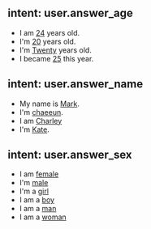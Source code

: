 ## intent: user.answer_age
- I am [24](age) years old.
- I'm [20](age) years old.
- I'm [Twenty](age) years old.
- I became [25](age) this year.


## intent: user.answer_name
- My name is [Mark](name).
- I'm [chaeeun](name).
- I am [Charley](name)
- I'm [Kate](name).


## intent: user.answer_sex
- I am [female](sex)
- I'm [male](sex)
- I'm a [girl](sex:female)
- I am a [boy](sex:male)
- I am a [man](sex:male)
- I am a [woman](sex:female)